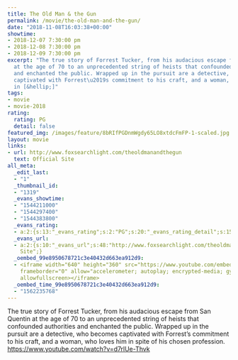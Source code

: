 ```yaml
---
title: The Old Man & the Gun
permalink: /movie/the-old-man-and-the-gun/
date: "2018-11-08T16:03:38+00:00"
showtime:
- 2018-12-07 7:30:00 pm
- 2018-12-08 7:30:00 pm
- 2018-12-09 7:30:00 pm
excerpt: "The true story of Forrest Tucker, from his audacious escape from San Quentin
  at the age of 70 to an unprecedented string of heists that confounded authorities
  and enchanted the public. Wrapped up in the pursuit are a detective, who becomes
  captivated with Forrest\u2019s commitment to his craft, and a woman, who loves him
  in [&hellip;]"
tags:
- movie
- movie-2018
rating:
  rating: PG
  detail: false
featured_img: /images/feature/8bRIfPGDnmWgdy65LO8xtdcFmFP-1-scaled.jpg
layout: movie
links:
- url: http://www.foxsearchlight.com/theoldmanandthegun
  text: Official Site
all_meta:
  _edit_last:
  - "1"
  _thumbnail_id:
  - "1319"
  _evans_showtime:
  - "1544211000"
  - "1544297400"
  - "1544383800"
  _evans_rating:
  - a:2:{s:13:"_evans_rating";s:2:"PG";s:20:"_evans_rating_detail";s:15:"Coarse Language";}
  _evans_url:
  - a:2:{s:10:"_evans_url";s:48:"http://www.foxsearchlight.com/theoldmanandthegun";s:15:"_evans_url_name";s:13:"Official
    Site";}
  _oembed_99e8950678721c3e40432d663ea912d9:
  - <iframe width="640" height="360" src="https://www.youtube.com/embed/d7rlUe-Thvk?feature=oembed"
    frameborder="0" allow="accelerometer; autoplay; encrypted-media; gyroscope; picture-in-picture"
    allowfullscreen></iframe>
  _oembed_time_99e8950678721c3e40432d663ea912d9:
  - "1562235768"
---
```


The true story of Forrest Tucker, from his audacious escape from San Quentin at the age of 70 to an unprecedented string of heists that confounded authorities and enchanted the public. Wrapped up in the pursuit are a detective, who becomes captivated with Forrest’s commitment to his craft, and a woman, who loves him in spite of his chosen profession. https://www.youtube.com/watch?v=d7rlUe-Thvk